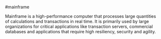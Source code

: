 #mainframe

Mainframe is a high-performance computer that processes large quantities of calculations and transactions in real time. It is primarily used by large organizations for critical applications like transaction servers, commercial databases and applications that require high resiliency, security and agility.